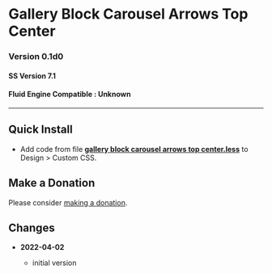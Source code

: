 # Gallery Block Carousel Arrows Top Center

### Version 0.1d0

#### SS Version 7.1

#### Fluid Engine Compatible : Unknown

---

## Quick Install

* Add code from file
  **[gallery block carousel arrows top center.less](gallery%20block%20carousel%20arrows%20top%20center.less#L1)**
  to Design > Custom CSS.

## Make a Donation

Please consider
[making a donation](https://github.com/tomsWebConsulting/twcsl#make-a-donation).

## Changes

<!-- * **2021-11-15**

  * fix for description layout issue when categories are set to side for Brine
  * bumped version to 0.3d0
  -->
* **2022-04-02**

  * initial version
